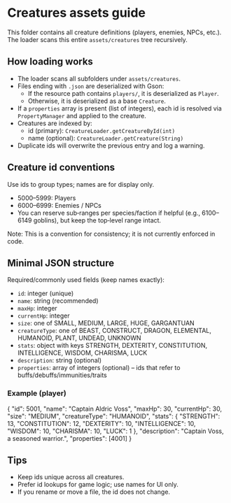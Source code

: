 # Creatures assets guide

This folder contains all creature definitions (players, enemies, NPCs, etc.). The loader scans this entire `assets/creatures` tree recursively.

## How loading works
- The loader scans all subfolders under `assets/creatures`.
- Files ending with `.json` are deserialized with Gson:
  - If the resource path contains `players/`, it is deserialized as `Player`.
  - Otherwise, it is deserialized as a base `Creature`.
- If a `properties` array is present (list of integers), each id is resolved via `PropertyManager` and applied to the creature.
- Creatures are indexed by:
  - id (primary): `CreatureLoader.getCreatureById(int)`
  - name (optional): `CreatureLoader.getCreature(String)`
- Duplicate ids will overwrite the previous entry and log a warning.

## Creature id conventions
Use ids to group types; names are for display only.
- 5000–5999: Players
- 6000–6999: Enemies / NPCs
- You can reserve sub‑ranges per species/faction if helpful (e.g., 6100–6149 goblins), but keep the top‑level range intact.

Note: This is a convention for consistency; it is not currently enforced in code.

## Minimal JSON structure
Required/commonly used fields (keep names exactly):
- `id`: integer (unique)
- `name`: string (recommended)
- `maxHp`: integer
- `currentHp`: integer
- `size`: one of SMALL, MEDIUM, LARGE, HUGE, GARGANTUAN
- `creatureType`: one of BEAST, CONSTRUCT, DRAGON, ELEMENTAL, HUMANOID, PLANT, UNDEAD, UNKNOWN
- `stats`: object with keys STRENGTH, DEXTERITY, CONSTITUTION, INTELLIGENCE, WISDOM, CHARISMA, LUCK
- `description`: string (optional)
- `properties`: array of integers (optional) – ids that refer to buffs/debuffs/immunities/traits

### Example (player)
{
  "id": 5001,
  "name": "Captain Aldric Voss",
  "maxHp": 30,
  "currentHp": 30,
  "size": "MEDIUM",
  "creatureType": "HUMANOID",
  "stats": {
    "STRENGTH": 13,
    "CONSTITUTION": 12,
    "DEXTERITY": 10,
    "INTELLIGENCE": 10,
    "WISDOM": 10,
    "CHARISMA": 10,
    "LUCK": 1
  },
  "description": "Captain Voss, a seasoned warrior.",
  "properties": [4001]
}

## Tips
- Keep ids unique across all creatures.
- Prefer id lookups for game logic; use names for UI only.
- If you rename or move a file, the id does not change.
